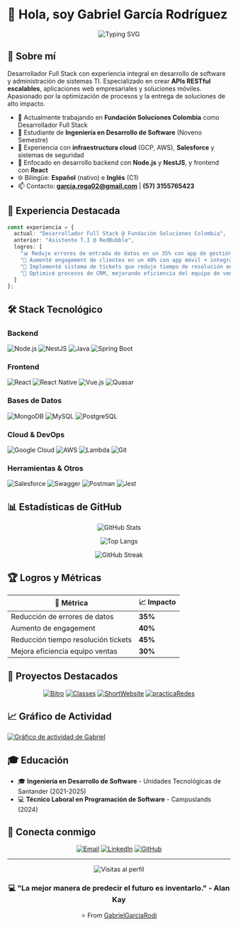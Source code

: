 # 👋 Hola, soy Gabriel García Rodríguez

<div align="center">
  
  ![Typing SVG](https://readme-typing-svg.herokuapp.com?font=Fira+Code&pause=1000&color=2E9EF7&center=true&vCenter=true&width=600&lines=Desarrollador+Full+Stack;Node.js+%7C+NestJS+%7C+React+%7C+React+Native;Especialista+en+Cloud+%26+APIs+RESTful;Siempre+construyendo+soluciones+escalables)
  
</div>

## 🚀 Sobre mí

Desarrollador Full Stack con experiencia integral en desarrollo de software y administración de sistemas TI. Especializado en crear **APIs RESTful escalables**, aplicaciones web empresariales y soluciones móviles. Apasionado por la optimización de procesos y la entrega de soluciones de alto impacto.

- 🔭 Actualmente trabajando en **Fundación Soluciones Colombia** como Desarrollador Full Stack
- 🌱 Estudiante de **Ingeniería en Desarrollo de Software** (Noveno Semestre)
- 💼 Experiencia con **infraestructura cloud** (GCP, AWS), **Salesforce** y sistemas de seguridad
- 🎯 Enfocado en desarrollo backend con **Node.js** y **NestJS**, y frontend con **React**
- 🌐 Bilingüe: **Español** (nativo) e **Inglés** (C1)
- 📫 Contacto: **garcia.roga02@gmail.com** | **(57) 3155765423**

## 💼 Experiencia Destacada

```typescript
const experiencia = {
  actual: "Desarrollador Full Stack @ Fundación Soluciones Colombia",
  anterior: "Asistente T.I @ RedBubble",
  logros: [
    "📊 Reduje errores de entrada de datos en un 35% con app de gestión empresarial",
    "📱 Aumenté engagement de clientes en un 40% con app móvil + integración cloud",
    "🎫 Implementé sistema de tickets que redujo tiempo de resolución en un 45%",
    "💼 Optimicé procesos de CRM, mejorando eficiencia del equipo de ventas en un 30%"
  ]
};
```

## 🛠️ Stack Tecnológico

### Backend
![Node.js](https://img.shields.io/badge/Node.js-339933?style=for-the-badge&logo=nodedotjs&logoColor=white)
![NestJS](https://img.shields.io/badge/NestJS-E0234E?style=for-the-badge&logo=nestjs&logoColor=white)
![Java](https://img.shields.io/badge/Java-ED8B00?style=for-the-badge&logo=openjdk&logoColor=white)
![Spring Boot](https://img.shields.io/badge/Spring_Boot-6DB33F?style=for-the-badge&logo=spring-boot&logoColor=white)

### Frontend
![React](https://img.shields.io/badge/React-20232A?style=for-the-badge&logo=react&logoColor=61DAFB)
![React Native](https://img.shields.io/badge/React_Native-20232A?style=for-the-badge&logo=react&logoColor=61DAFB)
![Vue.js](https://img.shields.io/badge/Vue.js-35495E?style=for-the-badge&logo=vuedotjs&logoColor=4FC08D)
![Quasar](https://img.shields.io/badge/Quasar-1976D2?style=for-the-badge&logo=quasar&logoColor=white)

### Bases de Datos
![MongoDB](https://img.shields.io/badge/MongoDB-4EA94B?style=for-the-badge&logo=mongodb&logoColor=white)
![MySQL](https://img.shields.io/badge/MySQL-005C84?style=for-the-badge&logo=mysql&logoColor=white)
![PostgreSQL](https://img.shields.io/badge/PostgreSQL-316192?style=for-the-badge&logo=postgresql&logoColor=white)

### Cloud & DevOps
![Google Cloud](https://img.shields.io/badge/Google_Cloud-4285F4?style=for-the-badge&logo=google-cloud&logoColor=white)
![AWS](https://img.shields.io/badge/AWS-232F3E?style=for-the-badge&logo=amazon-aws&logoColor=white)
![Lambda](https://img.shields.io/badge/AWS_Lambda-FF9900?style=for-the-badge&logo=aws-lambda&logoColor=white)
![Git](https://img.shields.io/badge/Git-F05032?style=for-the-badge&logo=git&logoColor=white)

### Herramientas & Otros
![Salesforce](https://img.shields.io/badge/Salesforce-00A1E0?style=for-the-badge&logo=salesforce&logoColor=white)
![Swagger](https://img.shields.io/badge/Swagger-85EA2D?style=for-the-badge&logo=swagger&logoColor=black)
![Postman](https://img.shields.io/badge/Postman-FF6C37?style=for-the-badge&logo=postman&logoColor=white)
![Jest](https://img.shields.io/badge/Jest-C21325?style=for-the-badge&logo=jest&logoColor=white)

## 📊 Estadísticas de GitHub

<div align="center">
  
  ![GitHub Stats](https://github-readme-stats.vercel.app/api?username=GabrielGarciaRodi&show_icons=true&theme=tokyonight&hide_border=true&count_private=true)
  
  ![Top Langs](https://github-readme-stats.vercel.app/api/top-langs/?username=GabrielGarciaRodi&layout=compact&theme=tokyonight&hide_border=true)

</div>

<div align="center">
  
  ![GitHub Streak](https://streak-stats.demolab.com/?user=GabrielGarciaRodi&theme=tokyonight&hide_border=true)

</div>

## 🏆 Logros y Métricas

<div align="center">

| 🎯 Métrica | 📈 Impacto |
|-----------|-----------|
| Reducción de errores de datos | **35%** |
| Aumento de engagement | **40%** |
| Reducción tiempo resolución tickets | **45%** |
| Mejora eficiencia equipo ventas | **30%** |

</div>

## 🎯 Proyectos Destacados

<div align="center">

[![Bitro](https://github-readme-stats.vercel.app/api/pin/?username=GabrielGarciaRodi&repo=Bitro&theme=tokyonight&hide_border=true)](https://github.com/GabrielGarciaRodi/Bitro)
[![Classes](https://github-readme-stats.vercel.app/api/pin/?username=GabrielGarciaRodi&repo=Classes&theme=tokyonight&hide_border=true)](https://github.com/GabrielGarciaRodi/Classes)
[![ShortWebsite](https://github-readme-stats.vercel.app/api/pin/?username=GabrielGarciaRodi&repo=ShortWebsite&theme=tokyonight&hide_border=true)](https://github.com/GabrielGarciaRodi/ShortWebsite)
[![practicaRedes](https://github-readme-stats.vercel.app/api/pin/?username=GabrielGarciaRodi&repo=practicaRedes&theme=tokyonight&hide_border=true)](https://github.com/GabrielGarciaRodi/practicaRedes)

</div>

## 📈 Gráfico de Actividad

[![Gráfico de actividad de Gabriel](https://github-readme-activity-graph.vercel.app/graph?username=GabrielGarciaRodi&theme=tokyo-night&hide_border=true)](https://github.com/GabrielGarciaRodi)

## 🎓 Educación

- 🎓 **Ingeniería en Desarrollo de Software** - Unidades Tecnológicas de Santander (2021-2025)
- 💻 **Técnico Laboral en Programación de Software** - Campuslands (2024)

## 🤝 Conecta conmigo

<div align="center">
  
[![Email](https://img.shields.io/badge/Email-D14836?style=for-the-badge&logo=gmail&logoColor=white)](mailto:garcia.roga02@gmail.com)
[![LinkedIn](https://img.shields.io/badge/LinkedIn-0077B5?style=for-the-badge&logo=linkedin&logoColor=white)](https://www.linkedin.com/in/gabriel-garcia-rodri-/)
[![GitHub](https://img.shields.io/badge/GitHub-100000?style=for-the-badge&logo=github&logoColor=white)](https://github.com/GabrielGarciaRodi)

</div>

---

<div align="center">
  
  ![Visitas al perfil](https://komarev.com/ghpvc/?username=GabrielGarciaRodi&color=blueviolet&style=flat-square&label=Visitas+al+perfil)
  
  ### 💻 "La mejor manera de predecir el futuro es inventarlo." - Alan Kay
  
  ⭐️ From [GabrielGarciaRodi](https://github.com/GabrielGarciaRodi)
  
</div>
